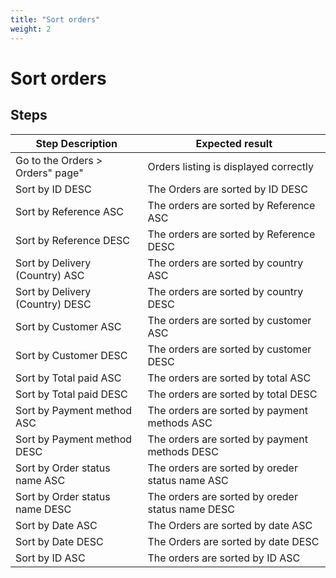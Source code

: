 ```yaml
---
title: "Sort orders"
weight: 2
---
```


# Sort orders
## Steps
| Step Description | Expected result |
| ----- | ----- |
| Go to the Orders > Orders" page" | Orders listing is displayed correctly |
| Sort by ID DESC | The Orders are sorted by ID DESC |
| Sort by Reference ASC | The orders are sorted by Reference ASC |
| Sort by Reference DESC | The orders are sorted by Reference DESC |
| Sort by Delivery (Country) ASC | The orders are sorted by country ASC |
| Sort by Delivery (Country) DESC | The orders are sorted by country DESC |
| Sort by Customer ASC | The orders are sorted by customer ASC |
| Sort by Customer DESC | The orders are sorted by customer DESC |
| Sort by Total paid ASC | The orders are sorted by total ASC |
| Sort by Total paid DESC | The orders are sorted by total DESC |
| Sort by Payment method ASC | The orders are sorted by payment methods ASC |
| Sort by Payment method DESC | The orders are sorted by payment methods DESC |
| Sort by Order status name ASC | The orders are sorted by oreder status name ASC |
| Sort by Order status name DESC | The orders are sorted by oreder status name DESC |
| Sort by Date ASC | The Orders are sorted by date ASC |
| Sort by Date DESC | The Orders are sorted by date DESC |
| Sort by ID ASC | The orders are sorted by ID ASC |
